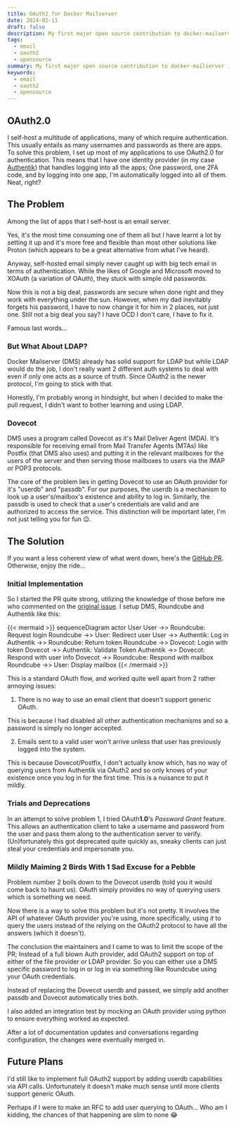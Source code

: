 ```yaml
---
title: OAuth2 for Docker Mailserver
date: 2024-02-11
draft: false
description: My first major open source contribution to docker-mailserver involving OAuth2.
tags:
  - email
  - oauth2
  - opensource
summary: My first major open source contribution to docker-mailserver involving OAuth2.
keywords:
  - email
  - oauth2
  - opensource
---
```

## OAuth2.0

I self-host a multitude of applications, many of which require authentication. This usually entails as many usernames and passwords as there are apps. To solve this problem, I set up most of my applications to use OAuth2.0 for authentication. This means that I have one identity provider (in my case [Authentik](https://goauthentik.io)) that handles logging into all the apps; One password, one 2FA code, and by logging into one app, I'm automatically logged into all of them. Neat, right?

## The Problem

Among the list of apps that I self-host is an email server. 

Yes, it's the most time consuming one of them all but I have learnt a lot by setting it up and it's more free and flexible than most other solutions like Proton (which appears to be a great alternative from what I've heard). 

Anyway, self-hosted email simply never caught up with big tech email in terms of authentication. While the likes of Google and Microsoft moved to XOAuth (a variation of OAuth), they stuck with simple old passwords.

Now this is not a big deal, passwords are secure when done right and they work with everything under the sun. However, when my dad inevitably forgets his password, I have to now change it for him in 2 places, not just one. Still not a big deal you say? I have OCD I don't care, I have to fix it.

Famous last words...

### But What About LDAP?

Docker Mailserver (DMS) already has solid support for LDAP but while LDAP would do the job, I don't really want 2 different auth systems to deal with even if only one acts as a source of truth. Since OAuth2 is the newer protocol, I'm going to stick with that.

Honestly, I'm probably wrong in hindsight, but when I decided to make the pull request, I didn't want to bother learning and using LDAP.
### Dovecot

DMS uses a program called Dovecot as it's Mail Deliver Agent (MDA). It's responsible for receiving email from Mail Transfer Agents (MTAs) like Postfix (that DMS also uses) and putting it in the relevant mailboxes for the users of the server and then serving those mailboxes to users via the IMAP or POP3 protocols.

The core of the problem lies in getting Dovecot to use an OAuth provider for it's "userdb" and "passdb". For our purposes, the userdb is a mechanism to look up a user's/mailbox's existence and ability to log in. Similarly, the passdb is used to check that a user's credentials are valid and are authorized to access the service. This distinction will be important later, I'm not just telling you for fun 😉.

## The Solution

If you want a less coherent view of what went down, here's the [GitHub PR](https://github.com/docker-mailserver/docker-mailserver/pull/3480). Otherwise, enjoy the ride...

### Initial Implementation

So I started the PR quite strong, utilizing the knowledge of those before me who commented on the [original issue](https://github.com/docker-mailserver/docker-mailserver/issues/2713). I setup DMS, Roundcube and Authentik like this:

{{< mermaid >}}
sequenceDiagram
actor User
User ->> Roundcube: Request login 
Roundcube ->> User: Redirect user
User ->> Authentik: Log in
Authentik ->> Roundcube: Return token
Roundcube ->> Dovecot: Login with token
Dovecot ->> Authentik: Validate Token
Authentik ->> Dovecot: Respond with user info
Dovecot ->> Roundcube: Respond with mailbox
Roundcube ->> User: Display mailbox
{{< /mermaid >}}

This is a standard OAuth flow, and worked quite well apart from 2 rather annoying issues:

1. There is no way to use an email client that doesn't support generic OAuth.

This is because I had disabled all other authentication mechanisms and so a password is simply no longer accepted.

2. Emails sent to a valid user won't arrive unless that user has previously logged into the system.

This is because Dovecot/Postfix, I don't actually know which, has no way of querying users from Authentik via OAuth2 and so only knows of your existence once you log in for the first time. This is a nuisance to put it mildly.

### Trials and Deprecations

In an attempt to solve problem 1, I tried OAuth**1.0**'s _Password Grant_ feature. This allows an authentication client to take a username and password from the user and pass them along to the authentication server to verify. (Un)fortunately this got deprecated quite quickly as, sneaky clients can just steal your credentials and impersonate you.

### Mildly Maiming 2 Birds With 1 Sad Excuse for a Pebble

Problem number 2 boils down to the Dovecot userdb (told you it would come back to haunt us). OAuth simply provides no way of querying users which is something we need.

Now there is a way to solve this problem but it's not pretty. It involves the API of whatever OAuth provider you're using, more specifically, using _it_ to query the users instead of the relying on the OAuth2 protocol to have all the answers (which it doesn't). 

The conclusion the maintainers and I came to was to limit the scope of the PR; Instead of a full blown Auth provider, add OAuth2 support on top of either of the file provider or LDAP provider. So you can either use a DMS specific password to log in or log in via something like Roundcube using your OAuth credentials.

Instead of replacing the Dovecot userdb and passed, we simply add another passdb and Dovecot automatically tries both.

I also added an integration test by mocking an OAuth provider using python to ensure everything worked as expected.

After a lot of documentation updates and conversations regarding configuration, the changes were eventually merged in. 

## Future Plans

I'd still like to implement full OAuth2 support by adding userdb capabilities via API calls. Unfortunately it doesn't make much sense until more clients support generic OAuth.

Perhaps if I were to make an RFC to add user querying to OAuth... Who am I kidding, the chances of that happening are slim to none 😂
